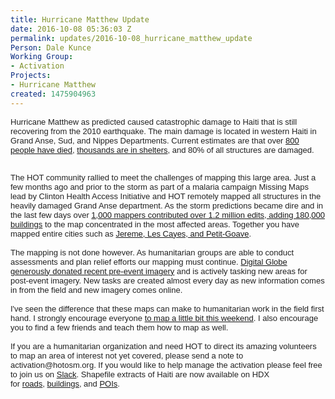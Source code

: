 ```yaml
---
title: Hurricane Matthew Update
date: 2016-10-08 05:36:03 Z
permalink: updates/2016-10-08_hurricane_matthew_update
Person: Dale Kunce
Working Group:
- Activation
Projects:
- Hurricane Matthew
created: 1475904963
---
```


<p><span style="color: #222222; font-family: arial, sans-serif; font-size: small; font-style: normal; font-variant-ligatures: normal; font-variant-caps: normal; font-weight: normal;">Hurricane Matthew as predicted caused catastrophic damage to Haiti that is still recovering from the 2010 earthquake. The main damage is located in western Haiti in Grand Anse, Sud, and Nippes Departments. Current estimates are that over <a href="http://www.nytimes.com/2016/10/08/world/americas/after-hurricane-matthew-devastation-in-southern-haiti.html" target="_blank">800 people have died</a>, <a href="%20https://app.klipfolio.com/published/ec77978d9513651515591847f84e4e61/hurricane-matthew-#" target="_blank">thousands are in shelters</a>, and 80% of all structures are damaged.</span></p><div style="color: #222222; font-family: arial, sans-serif; font-size: small; font-style: normal; font-variant-ligatures: normal; font-variant-caps: normal; font-weight: normal;">&nbsp;</div><div style="color: #222222; font-family: arial, sans-serif; font-size: small; font-style: normal; font-variant-ligatures: normal; font-variant-caps: normal; font-weight: normal;">The HOT community rallied to meet the challenges of mapping this large area. Just a few months ago and prior to the storm as part of a malaria campaign Missing Maps lead by Clinton Health Access Initiative and HOT remotely mapped all structures in the heavily damaged Grand Anse department. As the storm predictions became dire and in the last few days over <a href="http://resultmaps.neis-one.org/osm-changesets?comment=hurricanematthew#9/18.3650/-73.5315" target="_blank">1,000 mappers contributed over 1.2 million edits, adding 180,000 buildings</a> to the map concentrated in the most affected areas. Together you have mapped entire cities such as <a href="http://bl.ocks.org/d/40e98b36a9b97a6869c04555c127c930" target="_blank">Jereme, Les Cayes, and Petit-Goave</a>.</div><div style="color: #222222; font-family: arial, sans-serif; font-size: small; font-style: normal; font-variant-ligatures: normal; font-variant-caps: normal; font-weight: normal;">&nbsp;</div><div style="color: #222222; font-family: arial, sans-serif; font-size: small; font-style: normal; font-variant-ligatures: normal; font-variant-caps: normal; font-weight: normal;">The mapping is not done however. As humanitarian groups are able to conduct assessments and plan relief efforts our mapping must continue. <a href="http://blog.digitalglobe.com/2016/10/07/open-data-volunteer-mapping-to-support-hurricane-response-in-haiti/" target="_blank">Digital Globe generously donated recent pre-event imagery</a> and is actively tasking new areas for post-event imagery. New tasks are created almost every day as new information comes in from the field and new imagery comes online.&nbsp;</div><div style="color: #222222; font-family: arial, sans-serif; font-size: small; font-style: normal; font-variant-ligatures: normal; font-variant-caps: normal; font-weight: normal;">&nbsp;</div><div style="color: #222222; font-family: arial, sans-serif; font-size: small; font-style: normal; font-variant-ligatures: normal; font-variant-caps: normal; font-weight: normal;">I've seen the difference that these maps can make to humanitarian work in the field first hand. I strongly encourage everyone <a href="http://tasks.hotosm.org" target="_blank">to map a little bit this weekend</a>. I also encourage you to find a few friends and teach them how to map as well.&nbsp;</div><div style="color: #222222; font-family: arial, sans-serif; font-size: small; font-style: normal; font-variant-ligatures: normal; font-variant-caps: normal; font-weight: normal;">&nbsp;</div><div style="color: #222222; font-family: arial, sans-serif; font-size: small; font-style: normal; font-variant-ligatures: normal; font-variant-caps: normal; font-weight: normal;">If you are a humanitarian organization and need HOT to direct its amazing volunteers to map an area of interest not yet covered, please send a note to activation@hotosm.org. If you would like to help manage the activation please feel free to join us on <a href="%20https://hotosm-slack.herokuapp.com/" target="_blank">Slack</a>.&nbsp;<span style="font-style: normal; font-variant-ligatures: normal; font-variant-caps: normal; font-weight: normal; font-size: small; font-family: arial, sans-serif;">Shapefile extracts of Haiti are now available on HDX for&nbsp;</span><a style="font-style: normal; font-variant-ligatures: normal; font-variant-caps: normal; font-weight: normal; font-size: small; font-family: arial, sans-serif;" href="https://data.humdata.org/dataset/haiti-openstreetmap-extract-roads" target="_blank">roads</a><span style="font-style: normal; font-variant-ligatures: normal; font-variant-caps: normal; font-weight: normal; font-size: small; font-family: arial, sans-serif;">,&nbsp;</span><a style="font-style: normal; font-variant-ligatures: normal; font-variant-caps: normal; font-weight: normal; font-size: small; font-family: arial, sans-serif;" href="https://data.humdata.org/dataset/haiti-openstreetmap-extract-buildings" target="_blank">buildings</a><span style="font-style: normal; font-variant-ligatures: normal; font-variant-caps: normal; font-weight: normal; font-size: small; font-family: arial, sans-serif;">, and&nbsp;</span><a style="font-style: normal; font-variant-ligatures: normal; font-variant-caps: normal; font-weight: normal; font-size: small; font-family: arial, sans-serif;" href="https://data.humdata.org/dataset/haiti-openstreetmap-extract-pois" target="_blank">POIs</a><span style="font-style: normal; font-variant-ligatures: normal; font-variant-caps: normal; font-weight: normal; font-size: small; font-family: arial, sans-serif;">.</span></div>
